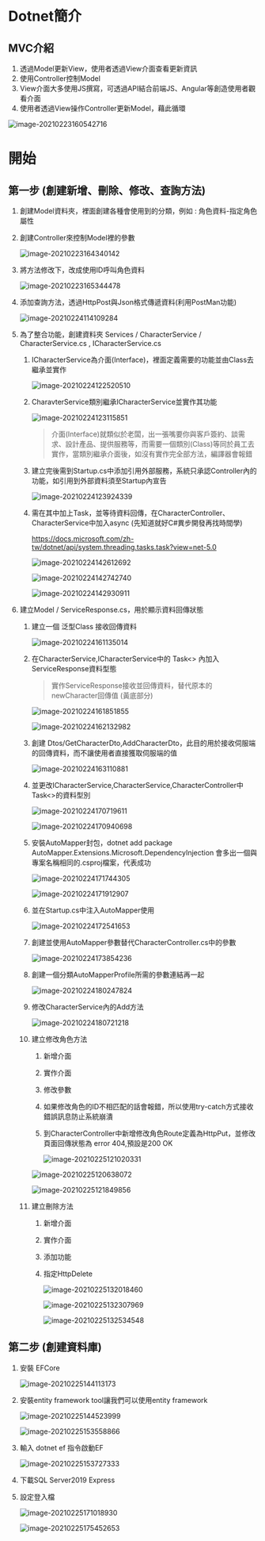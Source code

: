 # Dotnet簡介

## MVC介紹

1. 透過Model更新View，使用者透過View介面查看更新資訊
2. 使用Controller控制Model
3. View介面大多使用JS撰寫，可透過API結合前端JS、Angular等創造使用者觀看介面
4. 使用者透過View操作Controller更新Model，藉此循環

![image-20210223160542716](Images/image-20210223160542716.png)

# 開始

## 第一步 (創建新增、刪除、修改、查詢方法)

1. 創建Model資料夾，裡面創建各種會使用到的分類，例如 : 角色資料-指定角色屬性

2. 創建Controller來控制Model裡的參數

   ![image-20210223164340142](Images/image-20210223164340142.png)

3. 將方法修改下，改成使用ID呼叫角色資料

   ![image-20210223165344478](Images/image-20210223165344478.png)

4. 添加查詢方法，透過HttpPost與Json格式傳遞資料(利用PostMan功能)

   ![image-20210224114109284](Images/image-20210224114109284.png)

5. 為了整合功能，創建資料夾 Services / CharacterService / CharacterService.cs , ICharacterService.cs

   1. ICharacterService為介面(Interface)，裡面定義需要的功能並由Class去繼承並實作

      ![image-20210224122520510](Images/image-20210224122520510.png)

   2. CharavterService類別繼承ICharacterService並實作其功能

      ![image-20210224123115851](Images/image-20210224123115851.png)

      > 介面(Interface)就類似於老闆，出一張嘴要你與客戶簽約、談需求、設計產品、提供服務等，而需要一個類別(Class)等同於員工去實作，當類別繼承介面後，如沒有實作完全部方法，編譯器會報錯

   3. 建立完後需到Startup.cs中添加引用外部服務，系統只承認Controller內的功能，如引用到外部資料須至Startup內宣告

      ![image-20210224123924339](Images/image-20210224123924339.png)

   4. 需在其中加上Task，並等待資料回傳，在CharacterController、CharacterService中加入async (先知道就好C#異步開發再找時間學)

      https://docs.microsoft.com/zh-tw/dotnet/api/system.threading.tasks.task?view=net-5.0

      ![image-20210224142612692](Images/image-20210224142612692.png)

      ![image-20210224142742740](Images/image-20210224142742740.png)

      ![image-20210224142930911](Images/image-20210224142930911.png)

6. 建立Model / ServiceResponse.cs，用於顯示資料回傳狀態

   1. 建立一個 泛型Class 接收回傳資料

      ![image-20210224161135014](Images/image-20210224161135014.png)

   2. 在CharacterService,ICharacterService中的 Task<> 內加入ServiceResponse資料型態

      > 實作ServiceResponse接收並回傳資料，替代原本的newCharacter回傳值 (黃底部分)

      ![image-20210224161851855](Images/image-20210224161851855.png)

      ![image-20210224162132982](Images/image-20210224162132982.png)

   3. 創建 Dtos/GetCharacterDto,AddCharacterDto，此目的用於接收伺服端的回傳資料，而不讓使用者直接獲取伺服端的值

      ![image-20210224163110881](Images/image-20210224163110881.png)

   4. 並更改ICharacterService,CharacterService,CharacterController中Task<>的資料型別

      ![image-20210224170719611](Images/image-20210224170719611.png)

      ![image-20210224170940698](Images/image-20210224170940698.png)

   5. 安裝AutoMapper封包，dotnet add package AutoMapper.Extensions.Microsoft.DependencyInjection
      會多出一個與專案名稱相同的.csproj檔案，代表成功

      ![image-20210224171744305](Images/image-20210224171744305.png)

      ![image-20210224171912907](Images/image-20210224171912907.png)

   6. 並在Startup.cs中注入AutoMapper使用

      ![image-20210224172541653](Images/image-20210224172541653.png)

   7. 創建並使用AutoMapper參數替代CharacterController.cs中的參數

      ![image-20210224173854236](Images/image-20210224173854236.png)

   8. 創建一個分類AutoMapperProfile所需的參數連結再一起

      ![image-20210224180247824](Images/image-20210224180247824.png)

   9. 修改CharacterService內的Add方法

      ![image-20210224180721218](Images/image-20210224180721218.png)
      
   10. 建立修改角色方法
   
       1. 新增介面
   
       2. 實作介面
   
       3. 修改參數
   
       4. 如果修改角色的ID不相匹配的話會報錯，所以使用try-catch方式接收錯誤訊息防止系統崩潰
   
       5. 到CharacterController中新增修改角色Route定義為HttpPut，並修改頁面回傳狀態為 error 404,預設是200 OK
   
          ![image-20210225121020331](Images/image-20210225121020331.png)
   
       ![image-20210225120638072](Images/image-20210225120638072.png)
   
       ![image-20210225121849856](Images/image-20210225121849856.png)
   
   11. 建立刪除方法
   
       1. 新增介面
   
       2. 實作介面
   
       3. 添加功能
   
       4. 指定HttpDelete
   
          ![image-20210225132018460](Images/image-20210225132018460.png)
   
          ![image-20210225132307969](Images/image-20210225132307969.png)
   
          ![image-20210225132534548](Images/image-20210225132534548.png)

## 第二步 (創建資料庫)

1. 安裝 EFCore

   ![image-20210225144113173](Images/image-20210225144113173.png)

2. 安裝entity framework tool讓我們可以使用entity framework

   ![image-20210225144523999](Images/image-20210225144523999.png)
   
   ![image-20210225153558866](Images/image-20210225153558866.png)
   
3. 輸入 dotnet ef 指令啟動EF

   ![image-20210225153727333](Images/image-20210225153727333.png)

4. 下載SQL Server2019 Express

5. 設定登入檔

   ![image-20210225171018930](Images/image-20210225171018930.png)

   ![image-20210225175452653](Images/image-20210225175452653.png)

